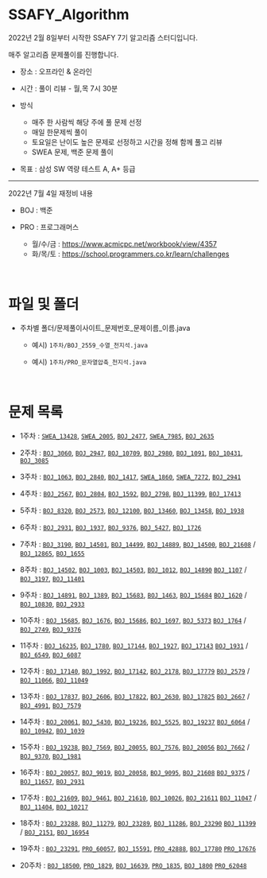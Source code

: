 # SSAFY_Algorithm

2022년 2월 8일부터 시작한 SSAFY 7기 알고리즘 스터디입니다.

매주 알고리즘 문제풀이를 진행합니다.

* 장소 : 오프라인 & 온라인
* 시간 : 풀이 리뷰 - 월,목 7시 30분
* 방식
  * 매주 한 사람씩 해당 주에 풀 문제 선정
  * 매일 한문제씩 풀이
  * 토요일은 난이도 높은 문제로 선정하고 시간을 정해 함께 풀고 리뷰
  * SWEA 문제, 백준 문제 풀이

* 목표 : 삼성 SW 역량 테스트 A, A+ 등급

<hr>
2022년 7월 4일 재정비 내용

* BOJ : 백준
* PRO : 프로그래머스

  * 월/수/금 : https://www.acmicpc.net/workbook/view/4357
  * 화/목/토 : https://school.programmers.co.kr/learn/challenges


<br>

# 파일 및 폴더
* 주차별 폴더/문제풀이사이트_문제번호_문제이름_이름.java

  * 예시) `1주차/BOJ_2559_수열_천지석.java`
  
  * 예시) `1주차/PRO_문자열압축_천지석.java`
  
  
  
<br>

# 문제 목록
* 1주차 : [`SWEA_13428`](https://swexpertacademy.com/main/code/problem/problemDetail.do?contestProbId=AX4EJPs68IkDFARe), [`SWEA_2005`](https://swexpertacademy.com/main/code/problem/problemDetail.do?contestProbId=AV5P0-h6Ak4DFAUq), [`BOJ_2477`](https://www.acmicpc.net/problem/2477), [`SWEA_7985`](https://swexpertacademy.com/main/code/problem/problemDetail.do?contestProbId=AWu1JmN6Js4DFASy), [`BOJ_2635`](https://www.acmicpc.net/problem/2635)

* 2주차 : [`BOJ_3060`](https://www.acmicpc.net/problem/3060), [`BOJ_2947`](https://www.acmicpc.net/problem/2947), [`BOJ_10709`](https://www.acmicpc.net/problem/10709), [`BOJ_2980`](https://www.acmicpc.net/problem/2980), [`BOJ_1091`](https://www.acmicpc.net/problem/1091), [`BOJ_10431`](https://www.acmicpc.net/problem/10431), [`BOJ_3085`](https://www.acmicpc.net/problem/3085)

* 3주차 : [`BOJ_1063`](https://www.acmicpc.net/problem/1063), [`BOJ_2840`](https://www.acmicpc.net/problem/2840), [`BOJ_1417`](https://www.acmicpc.net/problem/1417), [`SWEA_1860`](https://swexpertacademy.com/main/code/problem/problemDetail.do?contestProbId=AV5LsaaqDzYDFAXc), [`SWEA_7272`](https://swexpertacademy.com/main/code/problem/problemDetail.do?contestProbId=AWl0ZQ8qn7UDFAXz), [`BOJ_2941`](https://www.acmicpc.net/problem/2941)

* 4주차 : [`BOJ_2567`](https://www.acmicpc.net/problem/2567), [`BOJ_2804`](https://www.acmicpc.net/problem/2804), [`BOJ_1592`](https://www.acmicpc.net/problem/1592), [`BOJ_2798`](https://www.acmicpc.net/problem/2798), [`BOJ_11399`](https://www.acmicpc.net/problem/11399), [`BOJ_17413`](https://www.acmicpc.net/problem/17413)

* 5주차 : [`BOJ_8320`](https://www.acmicpc.net/problem/8320), [`BOJ_2573`](https://www.acmicpc.net/problem/2573), [`BOJ_12100`](https://www.acmicpc.net/problem/12100), [`BOJ_13460`](https://www.acmicpc.net/problem/13460), [`BOJ_13458`](https://www.acmicpc.net/problem/13458), [`BOJ_1938`](https://www.acmicpc.net/problem/1938)

* 6주차 : [`BOJ_2931`](https://www.acmicpc.net/problem/2931), [`BOJ_1937`](https://www.acmicpc.net/problem/1937), [`BOJ_9376`](https://www.acmicpc.net/problem/9376), [`BOJ_5427`](https://www.acmicpc.net/problem/5427), [`BOJ_1726`](https://www.acmicpc.net/problem/1726)

* 7주차 : [`BOJ_3190`](https://www.acmicpc.net/problem/3190), [`BOJ_14501`](https://www.acmicpc.net/problem/14501), [`BOJ_14499`](https://www.acmicpc.net/problem/14499), [`BOJ_14889`](https://www.acmicpc.net/problem/14889), [`BOJ_14500`](https://www.acmicpc.net/problem/14500), 
[`BOJ_21608`](https://www.acmicpc.net/problem/21608) / [`BOJ_12865`](https://www.acmicpc.net/problem/12865), 
[`BOJ_1655`](https://www.acmicpc.net/problem/1655)

* 8주차 : [`BOJ_14502`](https://www.acmicpc.net/problem/14502), [`BOJ_1003`](https://www.acmicpc.net/problem/1003), [`BOJ_14503`](https://www.acmicpc.net/problem/14503), [`BOJ_1012`](https://www.acmicpc.net/problem/1012), 
[`BOJ_14890`](https://www.acmicpc.net/problem/14890) [`BOJ_1107`](https://www.acmicpc.net/problem/1107) / 
[`BOJ_3197`](https://www.acmicpc.net/problem/3197), [`BOJ_11401`](https://www.acmicpc.net/problem/11401)

* 9주차 : [`BOJ_14891`](https://www.acmicpc.net/problem/14891), [`BOJ_1389`](https://www.acmicpc.net/problem/1389), [`BOJ_15683`](https://www.acmicpc.net/problem/15683), [`BOJ_1463`](https://www.acmicpc.net/problem/1463), 
[`BOJ_15684`](https://www.acmicpc.net/problem/15684) [`BOJ_1620`](https://www.acmicpc.net/problem/1620) / 
[`BOJ_10830`](https://www.acmicpc.net/problem/10830), [`BOJ_2933`](https://www.acmicpc.net/problem/2933)

* 10주차 : [`BOJ_15685`](https://www.acmicpc.net/problem/15685), [`BOJ_1676`](https://www.acmicpc.net/problem/1676), 
[`BOJ_15686`](https://www.acmicpc.net/problem/15686), [`BOJ_1697`](https://www.acmicpc.net/problem/1697), 
[`BOJ_5373`](https://www.acmicpc.net/problem/5373) [`BOJ_1764`](https://www.acmicpc.net/problem/1764) / 
[`BOJ_2749`](https://www.acmicpc.net/problem/2749), [`BOJ_9376`](https://www.acmicpc.net/problem/9376)

* 11주차 : [`BOJ_16235`](https://www.acmicpc.net/problem/16235), [`BOJ_1780`](https://www.acmicpc.net/problem/1780), 
[`BOJ_17144`](https://www.acmicpc.net/problem/17144), [`BOJ_1927`](https://www.acmicpc.net/problem/1927), 
[`BOJ_17143`](https://www.acmicpc.net/problem/17143) [`BOJ_1931`](https://www.acmicpc.net/problem/1931) / 
[`BOJ_6549`](https://www.acmicpc.net/problem/6549), [`BOJ_6087`](https://www.acmicpc.net/problem/6087)

* 12주차 : [`BOJ_17140`](https://www.acmicpc.net/problem/17140), [`BOJ_1992`](https://www.acmicpc.net/problem/1992), 
[`BOJ_17142`](https://www.acmicpc.net/problem/17142), [`BOJ_2178`](https://www.acmicpc.net/problem/2178), 
[`BOJ_17779`](https://www.acmicpc.net/problem/17779) [`BOJ_2579`](https://www.acmicpc.net/problem/2579) / 
[`BOJ_11066`](https://www.acmicpc.net/problem/11066), [`BOJ_11049`](https://www.acmicpc.net/problem/11049)

* 13주차 : [`BOJ_17837`](https://www.acmicpc.net/problem/17837), [`BOJ_2606`](https://www.acmicpc.net/problem/2606), 
[`BOJ_17822`](https://www.acmicpc.net/problem/17822), [`BOJ_2630`](https://www.acmicpc.net/problem/2630), 
[`BOJ_17825`](https://www.acmicpc.net/problem/17825) [`BOJ_2667`](https://www.acmicpc.net/problem/2667) / 
[`BOJ_4991`](https://www.acmicpc.net/problem/4991), [`BOJ_7579`](https://www.acmicpc.net/problem/7579)

* 14주차 : [`BOJ_20061`](https://www.acmicpc.net/problem/20061), [`BOJ_5430`](https://www.acmicpc.net/problem/5430), 
[`BOJ_19236`](https://www.acmicpc.net/problem/19236), [`BOJ_5525`](https://www.acmicpc.net/problem/5525), 
[`BOJ_19237`](https://www.acmicpc.net/problem/19237) [`BOJ_6064`](https://www.acmicpc.net/problem/6064) / 
[`BOJ_10942`](https://www.acmicpc.net/problem/10942), [`BOJ_1039`](https://www.acmicpc.net/problem/1039)

* 15주차 : [`BOJ_19238`](https://www.acmicpc.net/problem/19238), [`BOJ_7569`](https://www.acmicpc.net/problem/7569), 
[`BOJ_20055`](https://www.acmicpc.net/problem/20055), [`BOJ_7576`](https://www.acmicpc.net/problem/7576), 
[`BOJ_20056`](https://www.acmicpc.net/problem/20056) [`BOJ_7662`](https://www.acmicpc.net/problem/7662) / 
[`BOJ_9370`](https://www.acmicpc.net/problem/9370), [`BOJ_1981`](https://www.acmicpc.net/problem/1981)

* 16주차 : [`BOJ_20057`](https://www.acmicpc.net/problem/20057), [`BOJ_9019`](https://www.acmicpc.net/problem/9019), 
[`BOJ_20058`](https://www.acmicpc.net/problem/20058), [`BOJ_9095`](https://www.acmicpc.net/problem/9095), 
[`BOJ_21608`](https://www.acmicpc.net/problem/21608) [`BOJ_9375`](https://www.acmicpc.net/problem/9375) / 
[`BOJ_11657`](https://www.acmicpc.net/problem/11657), [`BOJ_2931`](https://www.acmicpc.net/problem/2931)

* 17주차 : [`BOJ_21609`](https://www.acmicpc.net/problem/21609), [`BOJ_9461`](https://www.acmicpc.net/problem/9461), 
[`BOJ_21610`](https://www.acmicpc.net/problem/21610), [`BOJ_10026`](https://www.acmicpc.net/problem/10026), 
[`BOJ_21611`](https://www.acmicpc.net/problem/21611) [`BOJ_11047`](https://www.acmicpc.net/problem/11047) / 
[`BOJ_11404`](https://www.acmicpc.net/problem/11404), [`BOJ_10217`](https://www.acmicpc.net/problem/10217)

* 18주차 : [`BOJ_23288`](https://www.acmicpc.net/problem/23288), [`BOJ_11279`](https://www.acmicpc.net/problem/11279), 
[`BOJ_23289`](https://www.acmicpc.net/problem/23289), [`BOJ_11286`](https://www.acmicpc.net/problem/11286), 
[`BOJ_23290`](https://www.acmicpc.net/problem/23290) [`BOJ_11399`](https://www.acmicpc.net/problem/11399) / 
[`BOJ_2151`](https://www.acmicpc.net/problem/2151), [`BOJ_16954`](https://www.acmicpc.net/problem/16954)

* 19주차 : [`BOJ_23291`](https://www.acmicpc.net/problem/23291), [`PRO_60057`](https://school.programmers.co.kr/learn/courses/30/lessons/60057), 
[`BOJ_15591`](https://www.acmicpc.net/problem/15591), 
[`PRO_42888`](https://school.programmers.co.kr/learn/courses/30/lessons/42888), 
[`BOJ_17780`](https://www.acmicpc.net/problem/17780) 
[`PRO_17676`](https://school.programmers.co.kr/learn/courses/30/lessons/17676)

* 20주차 : [`BOJ_18500`](https://www.acmicpc.net/problem/18500), [`PRO_1829`](https://school.programmers.co.kr/learn/courses/30/lessons/1829), 
[`BOJ_16639`](https://www.acmicpc.net/problem/16639), 
[`PRO_1835`](https://school.programmers.co.kr/learn/courses/30/lessons/1835), 
[`BOJ_1800`](https://www.acmicpc.net/problem/1800) 
[`PRO_62048`](https://school.programmers.co.kr/learn/courses/30/lessons/62048)
